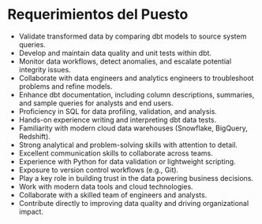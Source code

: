 # Requerimientos del Puesto

- Validate transformed data by comparing dbt models to source system queries.
- Develop and maintain data quality and unit tests within dbt.
- Monitor data workflows, detect anomalies, and escalate potential integrity issues.
- Collaborate with data engineers and analytics engineers to troubleshoot problems and refine models.
- Enhance dbt documentation, including column descriptions, summaries, and sample queries for analysts and end users.
- Proficiency in SQL for data profiling, validation, and analysis.
- Hands-on experience writing and interpreting dbt data tests.
- Familiarity with modern cloud data warehouses (Snowflake, BigQuery, Redshift).
- Strong analytical and problem-solving skills with attention to detail.
- Excellent communication skills to collaborate across teams.
- Experience with Python for data validation or lightweight scripting.
- Exposure to version control workflows (e.g., Git).
- Play a key role in building trust in the data powering business decisions.
- Work with modern data tools and cloud technologies.
- Collaborate with a skilled team of engineers and analysts.
- Contribute directly to improving data quality and driving organizational impact.
